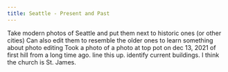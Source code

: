 ```yaml
---
title: Seattle - Present and Past
---
```


Take modern photos of Seattle and put them next to historic ones (or other cities)
Can also edit them to resemble the older ones to learn something about photo editing
Took a photo of a photo at top pot on dec 13, 2021 of first hill from a long time ago. line this up. identify current buildings. I think the church is St. James.
